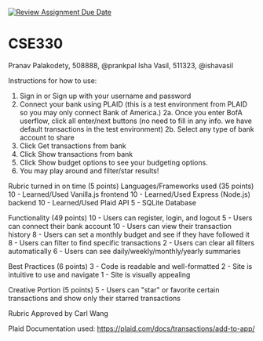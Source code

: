 [![Review Assignment Due Date](https://classroom.github.com/assets/deadline-readme-button-24ddc0f5d75046c5622901739e7c5dd533143b0c8e959d652212380cedb1ea36.svg)](https://classroom.github.com/a/FVRcsrC3)
# CSE330
Pranav Palakodety, 508888, @prankpal
Isha Vasil, 511323, @ishavasil


Instructions for how to use:
1. Sign in or Sign up with your username and password
2. Connect your bank using PLAID (this is a test environment from PLAID so you may only connect Bank of America.)
    2a. Once you enter BofA userflow, click all enter/next buttons (no need to fill in any info. we have default transactions in the test environment)
    2b. Select any type of bank account to share
3. Click Get transactions from bank
4. Click Show transactions from bank
5. Click Show budget options to see your budgeting options. 
6. You may play around and filter/star results!

Rubric turned in on time (5 points)
Languages/Frameworks used (35 points)
10 - Learned/Used Vanilla.js frontend 
10 - Learned/Used Express (Node.js) backend 
10 - Learned/Used Plaid API 
5 - SQLite Database 

Functionality (49 points)
10 - Users can register, login, and logout 
5 - Users can connect their bank account 
10 - Users can view their transaction history 
8 - Users can set a monthly budget and see if they have followed it 
8 - Users can filter to find specific transactions 
2 - Users can clear all filters automatically 
6 - Users can see daily/weekly/monthly/yearly summaries 

Best Practices (6 points)
3 - Code is readable and well-formatted
2 - Site is intuitive to use and navigate
1 - Site is visually appealing

Creative Portion (5 points)
5 - Users can "star" or favorite certain transactions and show only their starred transactions

Rubric Approved by Carl Wang

Plaid Documentation used: https://plaid.com/docs/transactions/add-to-app/

